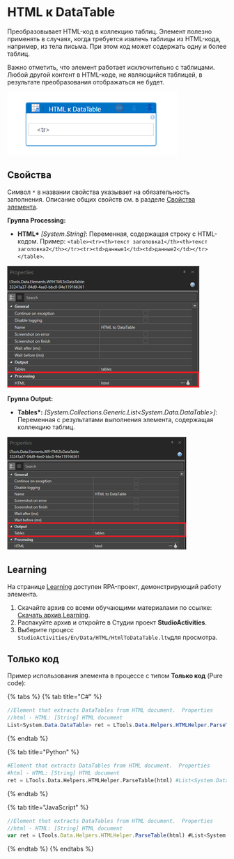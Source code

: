 # HTML к DataTable

Преобразовывает HTML-код в коллекцию таблиц. Элемент полезно применять в случаях, когда требуется извлечь таблицы из HTML-кода, например, из тела письма. При этом код может содержать одну и более таблиц. 
 
 Важно отметить, что элемент работает исключительно с таблицами. Любой другой контент в HTML-коде, не являющийся таблицей, в результате преобразования отображаться не будет.


![](<../../../../.gitbook/assets1/data_table9.png>)


## Свойства

Символ `*` в названии свойства указывает на обязательность заполнения. Описание общих свойств см. в разделе [Свойства элемента](https://docs.primo-rpa.ru/primo-rpa/primo-studio/process/elements#svoistva-elementa).

**Группа Processing:**
-  **HTML\*** *[System.String]*: Переменная, содержащая строку с HTML-кодом. Пример: `<table><tr><th>текст заголовка1</th><th>текст заголовка2</th></tr><tr><td>данные1</td><td>данные2</td></tr></table>`.

![](<../../../../.gitbook/assets1/processing.png>)

**Группа Output:**
-  **Tables\*:** *[System.Collections.Generic.List<System.Data.DataTable>]*: Переменная с результатами выполнения элемента, содержащая коллекцию таблиц.

  ![](<../../../../.gitbook/assets1/1.png>)



## Learning

На странице [Learning](https://github.com/PrimoRPA/Learning) доступен RPA-проект, демонстрирующий работу элемента.

1. Скачайте архив со всеми обучающими материалами по ссылке: [Скачать архив Learning](https://github.com/PrimoRPA/Learning/archive/refs/heads/master.zip).
2. Распакуйте архив и откройте в Студии проект **StudioActivities**.
3. Выберите процесс `StudioActivities/En/Data/HTML/HtmlToDataTable.ltw`для просмотра.


## Только код

Пример использования элемента в процессе с типом **Только код** (Pure code):

{% tabs %}
{% tab title="C#" %}
```csharp
//Element that extracts DataTables from HTML document.  Properties
//html - HTML: [String] HTML document
List<System.Data.DataTable> ret = LTools.Data.Helpers.HTMLHelper.ParseTable(html);
```
{% endtab %}

{% tab title="Python" %}
```python
#Element that extracts DataTables from HTML document.  Properties
#html - HTML: [String] HTML document
ret = LTools.Data.Helpers.HTMLHelper.ParseTable(html) #List<System.Data.DataTable>
```
{% endtab %}

{% tab title="JavaScript" %}
```javascript
//Element that extracts DataTables from HTML document.  Properties
//html - HTML: [String] HTML document
var ret = LTools.Data.Helpers.HTMLHelper.ParseTable(html) #List<System.Data.DataTable>
```
{% endtab %}
{% endtabs %}
